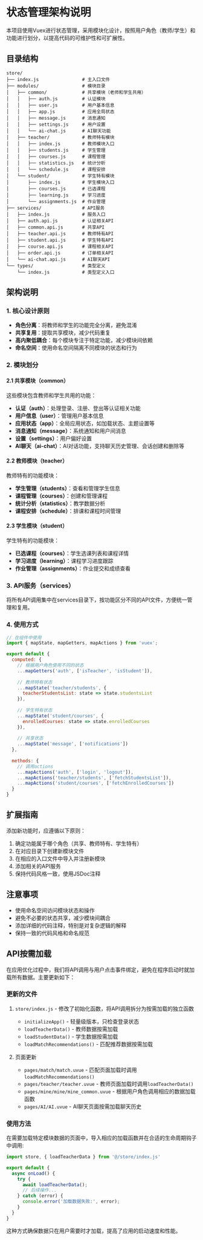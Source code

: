 # 状态管理架构说明

本项目使用Vuex进行状态管理，采用模块化设计，按照用户角色（教师/学生）和功能进行划分，以提高代码的可维护性和可扩展性。

## 目录结构

```
store/
├── index.js                # 主入口文件
├── modules/                # 模块目录
│   ├── common/             # 共享模块（老师和学生共用）
│   │   ├── auth.js         # 认证模块
│   │   ├── user.js         # 用户基本信息
│   │   ├── app.js          # 应用全局状态
│   │   ├── message.js      # 消息通知
│   │   ├── settings.js     # 用户设置
│   │   └── ai-chat.js      # AI聊天功能
│   ├── teacher/            # 教师特有模块
│   │   ├── index.js        # 教师模块入口
│   │   ├── students.js     # 学生管理
│   │   ├── courses.js      # 课程管理
│   │   ├── statistics.js   # 统计分析
│   │   └── schedule.js     # 课程安排
│   └── student/            # 学生特有模块
│       ├── index.js        # 学生模块入口
│       ├── courses.js      # 已选课程
│       ├── learning.js     # 学习进度
│       └── assignments.js  # 作业管理
├── services/               # API服务
│   ├── index.js            # 服务入口
│   ├── auth.api.js         # 认证相关API
│   ├── common.api.js       # 共享API
│   ├── teacher.api.js      # 教师特有API
│   ├── student.api.js      # 学生特有API
│   ├── course.api.js       # 课程相关API
│   ├── order.api.js        # 订单相关API
│   └── ai-chat.api.js      # AI聊天API
└── types/                  # 类型定义
    └── index.js            # 类型定义入口
```

## 架构说明

### 1. 核心设计原则

- **角色分离**：将教师和学生的功能完全分离，避免混淆
- **共享复用**：提取共享模块，减少代码重复
- **高内聚低耦合**：每个模块专注于特定功能，减少模块间依赖
- **命名空间**：使用命名空间隔离不同模块的状态和行为

### 2. 模块划分

#### 2.1 共享模块（common）

这些模块包含教师和学生共用的功能：

- **认证（auth）**：处理登录、注册、登出等认证相关功能
- **用户信息（user）**：管理用户基本信息
- **应用状态（app）**：全局应用状态，如加载状态、主题设置等
- **消息通知（message）**：系统通知和用户间消息
- **设置（settings）**：用户偏好设置
- **AI聊天（ai-chat）**：AI对话功能，支持聊天历史管理、会话创建和删除等

#### 2.2 教师模块（teacher）

教师特有的功能模块：

- **学生管理（students）**：查看和管理学生信息
- **课程管理（courses）**：创建和管理课程
- **统计分析（statistics）**：教学数据分析
- **课程安排（schedule）**：排课和课程时间管理

#### 2.3 学生模块（student）

学生特有的功能模块：

- **已选课程（courses）**：学生选课列表和课程详情
- **学习进度（learning）**：课程学习进度跟踪
- **作业管理（assignments）**：作业提交和成绩查看

### 3. API服务（services）

将所有API调用集中在services目录下，按功能区分不同的API文件，方便统一管理和复用。

### 4. 使用方式

```javascript
// 在组件中使用
import { mapState, mapGetters, mapActions } from 'vuex';

export default {
  computed: {
    // 根据用户角色使用不同的状态
    ...mapGetters('auth', ['isTeacher', 'isStudent']),
    
    // 教师特有状态
    ...mapState('teacher/students', {
      teacherStudentsList: state => state.studentsList
    }),
    
    // 学生特有状态
    ...mapState('student/courses', {
      enrolledCourses: state => state.enrolledCourses
    }),
    
    // 共享状态
    ...mapState('message', ['notifications'])
  },
  
  methods: {
    // 调用actions
    ...mapActions('auth', ['login', 'logout']),
    ...mapActions('teacher/students', ['fetchStudentsList']),
    ...mapActions('student/courses', ['fetchEnrolledCourses'])
  }
}
```

## 扩展指南

添加新功能时，应遵循以下原则：

1. 确定功能属于哪个角色（共享、教师特有、学生特有）
2. 在对应目录下创建新模块文件
3. 在相应的入口文件中导入并注册新模块
4. 添加相关的API服务
5. 保持代码风格一致，使用JSDoc注释

## 注意事项

- 使用命名空间访问模块状态和操作
- 避免不必要的状态共享，减少模块间耦合
- 添加详细的代码注释，特别是对复杂逻辑的解释
- 保持一致的代码风格和命名规范

## API按需加载

在应用优化过程中，我们将API调用与用户点击事件绑定，避免在程序启动时就加载所有数据。主要更新如下：

### 更新的文件

1. `store/index.js` - 修改了初始化函数，将API调用拆分为按需加载的独立函数
   - `initializeApp()` - 轻量级版本，只检查登录状态
   - `loadTeacherData()` - 教师数据按需加载
   - `loadStudentData()` - 学生数据按需加载
   - `loadMatchRecommendations()` - 匹配推荐数据按需加载

2. 页面更新
   - `pages/match/match.uvue` - 匹配页面加载时调用`loadMatchRecommendations()`
   - `pages/teacher/teacher.uvue` - 教师页面加载时调用`loadTeacherData()`
   - `pages/mine/mine/mine_common.uvue` - 根据用户角色调用相应的数据加载函数
   - `pages/AI/AI.uvue` - AI聊天页面按需加载聊天历史

### 使用方法

在需要加载特定模块数据的页面中，导入相应的加载函数并在合适的生命周期钩子中调用:

```js
import store, { loadTeacherData } from '@/store/index.js'

export default {
  async onLoad() {
    try {
      await loadTeacherData();
      // 后续操作...
    } catch (error) {
      console.error('加载数据失败:', error);
    }
  }
}
```

这种方式确保数据只在用户需要时才加载，提高了应用的启动速度和性能。 